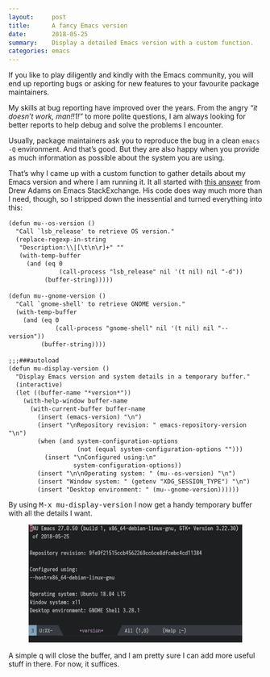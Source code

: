 ```yaml
---
layout:     post
title:      A fancy Emacs version
date:       2018-05-25
summary:    Display a detailed Emacs version with a custom function.
categories: emacs
---
```


If you like to play diligently and kindly with the Emacs community, you will end
up reporting bugs or asking for new features to your favourite package
maintainers.

My skills at bug reporting have improved over the years. From the angry *“it
doesn’t work, man!!1!”* to more polite questions, I am always looking for better
reports to help debug and solve the problems I encounter.

Usually, package maintainers ask you to reproduce the bug in a clean `emacs -Q`
environment. And that’s good. But they are also happy when you provide as much
information as possible about the system you are using.

That’s why I came up with a custom function to gather details about my Emacs
version and where I am running it. It all started with [this
answer](https://emacs.stackexchange.com/questions/35497/does-emacs-have-an-option-to-display-build-settings/35500#35500)
from Drew Adams on Emacs StackExchange. His code does way much more than I need,
though, so I stripped down the inessential and turned everything into this:

``` emacs-lisp
(defun mu--os-version ()
  "Call `lsb_release' to retrieve OS version."
  (replace-regexp-in-string
   "Description:\\|[\t\n\r]+" ""
   (with-temp-buffer
     (and (eq 0
              (call-process "lsb_release" nil '(t nil) nil "-d"))
          (buffer-string)))))

(defun mu--gnome-version ()
  "Call `gnome-shell' to retrieve GNOME version."
  (with-temp-buffer
    (and (eq 0
             (call-process "gnome-shell" nil '(t nil) nil "--version"))
         (buffer-string))))

;;;###autoload
(defun mu-display-version ()
  "Display Emacs version and system details in a temporary buffer."
  (interactive)
  (let ((buffer-name "*version*"))
    (with-help-window buffer-name
      (with-current-buffer buffer-name
        (insert (emacs-version) "\n")
        (insert "\nRepository revision: " emacs-repository-version "\n")
        (when (and system-configuration-options
                   (not (equal system-configuration-options "")))
          (insert "\nConfigured using:\n"
                  system-configuration-options))
        (insert "\n\nOperating system: " (mu--os-version) "\n")
        (insert "Window system: " (getenv "XDG_SESSION_TYPE") "\n")
        (insert "Desktop environment: " (mu--gnome-version))))))
```

By using <kbd>M-x mu-display-version</kbd> I now get a handy temporary buffer
with all the details I want.

<figure>
    <img src="/images/version.png">
</figure>

A simple <kbd>q</kbd> will close the buffer, and I am pretty sure I can add more
useful stuff in there. For now, it suffices.
